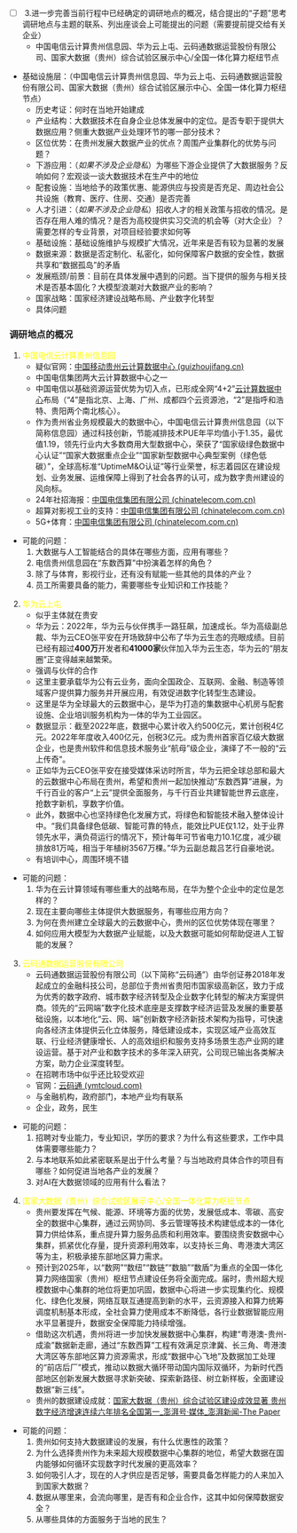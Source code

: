 - [ ]  3.进一步完善当前行程中已经确定的调研地点的概况，结合提出的“子题”思考调研地点与主题的联系、列出座谈会上可能提出的问题（需要提前提交给有关企业）
    - 中国电信云计算贵州信息园、华为云上屯、云码通数据运营股份有限公司、国家大数据（贵州）综合试验区展示中心/全国一体化算力枢纽节点


- 基础设施层：（中国电信云计算贵州信息园、华为云上屯、云码通数据运营股份有限公司、国家大数据（贵州）综合试验区展示中心、全国一体化算力枢纽节点）
    - 历史考证：何时在当地开始建成
    - 产业结构：大数据技术在自身企业总体发展中的定位。是否专职于提供大数据应用？侧重大数据产业处理环节的哪一部分技术？
    - 区位优势：在贵州发展大数据产业的优点？周围产业集群化的优势与问题？
    - 下游应用：（_如果不涉及企业隐私_）为哪些下游企业提供了大数据服务？反响如何？宏观谈一谈大数据技术在生产中的地位
    - 配套设施：当地给予的政策优惠、能源供应与投资是否充足、周边社会公共设施（教育、医疗、住房、交通）是否完善
    - 人才引进：（_如果不涉及企业隐私_）招收人才的相关政策与招收的情况。是否存在用人难的情况？是否为高校提供实习交流的机会等（对大企业）？需要怎样的专业背景，对项目经验要求如何等
    - 基础设施：基础设施维护与规模扩大情况，近年来是否有较为显著的发展
    - 数据来源：数据是否定制化、私密化，如何保障客户数据的安全性，数据共享和“数据孤岛”的矛盾
    - 发展瓶颈/前景：目前在具体发展中遇到的问题。当下提供的服务与相关技术是否基本固化？大模型浪潮对大数据产业的影响？
    - 国家战略：国家经济建设战略布局、产业数字化转型
    - 具体问题

### 调研地点的概况

1. <span style="color: yellow;">中国电信云计算贵州信息园</span>  
	- 疑似官网：[中国移动贵州云计算数据中心 (guizhoujifang.cn)](https://www.guizhoujifang.cn/?m=home&c=View&a=index&aid=82)
	- 中国电信集团两大云计算数据中心之一
	- 中国电信以基础资源运营优势为切入点，已形成全网“4+2”[云计算数据中心](https://baike.baidu.com/item/%E4%BA%91%E8%AE%A1%E7%AE%97%E6%95%B0%E6%8D%AE%E4%B8%AD%E5%BF%83/5407368?fromModule=lemma_inlink)布局（“4”是指北京、上海、广州、成都四个云资源池，“2”是指呼和浩特、贵阳两个南北核心）。
	- 作为贵州省业务规模最大的数据中心，中国电信云计算贵州信息园（以下简称信息园）通过科技创新，节能减排技术PUE年平均值小于1.35，最优值1.19，领先行业内大多数商用大型数据中心，荣获了“国家级绿色数据中心认证”“国家大数据重点企业”“国家新型数据中心典型案例（绿色低碳）”，全球高标准“UptimeM&O认证”等行业荣誉，标志着园区在建设规划、业务发展、运维保障上得到了社会各界的认可，成为数字贵州建设的风向标。
	- 24年社招海报：[中国电信集团有限公司 (chinatelecom.com.cn)](http://www.chinatelecom.com.cn/zp/202403/t20240320_81524.html)
	- 超算对影视工业的支持：[中国电信集团有限公司 (chinatelecom.com.cn)](http://www.chinatelecom.com.cn/main12/test2019/chengyuanyuan/yjsjsl/202403/t20240315_81430.html)
	- 5G+体育：[中国电信集团有限公司 (chinatelecom.com.cn)](http://www.chinatelecom.com.cn/news/03/202401/t20240122_79749.html)
- 可能的问题：
	1. 大数据与人工智能结合的具体在哪些方面，应用有哪些？
	2. 电信贵州信息园在“东数西算”中扮演着怎样的角色？
	3. 除了与体育，影视行业，还有没有赋能一些其他的具体的产业？
	4. 员工所需要具备的能力，需要哪些专业知识和工作技能？

2. <span style="color: yellow;">华为云上屯</span>  
	- 似乎主体就在贵安
	- 华为云：2022年，华为云与伙伴携手一路狂飙，加速成长。华为高级副总裁、华为云CEO张平安在开场致辞中公布了华为云生态的亮眼成绩。目前已经有超过**400万**开发者和**41000家**伙伴加入华为云生态，华为云的“朋友圈”正变得越来越繁荣。
	- 强调与伙伴的合作
	- 这里主要承载华为公有云业务，面向全国政企、互联网、金融、制造等领域客户提供算力服务并开展应用，有效促进数字化转型生态建设。
	- 这里是华为全球最大的云数据中心，是华为打造的集数据中心机房与配套设施、企业培训服务机构为一体的华为工业园区。
	- 数据显示：截至2022年底，数据中心累计收入约500亿元，累计创税4亿元。2022年年度收入400亿元，创税3亿元。成为贵州首家百亿级大数据企业，也是贵州软件和信息技术服务业“航母”级企业，演绎了不一般的“云上传奇”。
	- 正如华为云CEO张平安在接受媒体采访时所言，华为云把全球总部和最大的云数据中心布局在贵州，希望和贵州一起加快推动“东数西算”进展，为千行百业的客户“上云”提供全面服务，与千行百业共建智能世界云底座，抢数字新机，享数字价值。
	- 此外，数据中心也坚持绿色化发展方式，将绿色和智能技术融入整体设计中。“我们具备绿色低碳、智能可靠的特点，能效比PUE仅1.12，处于业界领先水平，满负荷运行的情况下，预计每年可节省电力10.1亿度，减少碳排放81万吨，相当于年植树3567万棵。”华为云副总裁吕艺行自豪地说。
	- 有培训中心，周围环境不错
- 可能的问题：
	1. 华为在云计算领域有哪些重大的战略布局，在华为整个企业中的定位是怎样的？
	2. 现在主要向哪些主体提供大数据服务，有哪些应用方向？
	3. 为何在贵州建立全球最大的云数据中心，贵州的区位优势体现在哪里？
	4. 如何应用大模型为大数据产业赋能，以及大数据可能如何帮助促进人工智能的发展？

3. <span style="color: yellow;">云码通数据运营股份有限公司</span>  
	- 云码通数据运营股份有限公司（以下简称“云码通”）由华创证券2018年发起成立的金融科技公司，总部位于贵州省贵阳市国家级高新区，致力于成为优秀的数字政府、城市数字经济转型及企业数字化转型的解决方案提供商。领先的“云网端”数字化技术底座是支撑数字经济运营及发展的重要基础设施，以本地化“云、网、端”创新数字经济新技术架构为指导，可快速向各经济主体提供云化立体服务，降低建设成本，实现区域产业高效互联、行业经济健康增长、人的高效组织和服务支持多场景生态产业网的建设运营。基于对产业和数字技术的多年深入研究，公司现已输出各类解决方案，助力企业深度转型。
	- 在招聘市场中似乎还比较受欢迎
	- 官网：[云码通 (ymtcloud.com)](https://www.ymtcloud.com/solution/ctiy)
	- 与金融机构，政府部门，本地产业均有联系
	- 企业，政务，民生
- 可能的问题：
	1. 招聘对专业能力，专业知识，学历的要求？为什么有这些要求，工作中具体需要哪些能力？
	2. 与本地联系如此紧密联系是出于什么考量？与当地政府具体合作的项目有哪些？如何促进当地各产业的发展？
	3. 对AI在大数据领域的应用有什么看法？
	
4. <span style="color: yellow;">国家大数据（贵州）综合试验区展示中心/全国一体化算力枢纽节点</span>  
	- 贵州要发挥在气候、能源、环境等方面的优势，发展低成本、零碳、高安全的数据中心集群，通过云网协同、多云管理等技术构建低成本的一体化算力供给体系，重点提升算力服务品质和利用效率。要围绕贵安数据中心集群，抓紧优化存量，提升资源利用效率，以支持长三角、粤港澳大湾区等为主，积极承接东部地区算力需求。
	- 预计到2025年，以“数网”“数纽”“数链”“数脑”“数盾”为重点的全国一体化算力网络国家（贵州）枢纽节点建设任务将全面完成。届时，贵州超大规模数据中心集群的地位将更加巩固，数据中心将进一步实现集约化、规模化、绿色化发展，网络互联互通提高到新的水平，云资源接入和算力统筹调度机制基本形成，全社会算力使用成本不断降低，各行业数据智能应用水平显著提升，数据安全保障能力持续增强。
	- 借助这次机遇，贵州将进一步加快发展数据中心集群，构建“粤港澳-贵州-成渝”数据新走廊，通过“东数西算”工程有效满足京津冀、长三角、粤港澳大湾区等东部地区算力资源需求，形成“数据中心飞地”及数据加工处理的“前店后厂”模式，推动以数据大循环带动国内国际双循环，为新时代西部地区创新发展大数据寻求新突破、探索新路径、树立新样板，全面建设数据“新三线”。
	- 贵州的数据建设成就：[国家大数据（贵州）综合试验区建设成效显著 贵州数字经济增速连续六年排名全国第一_澎湃号·媒体_澎湃新闻-The Paper](https://www.thepaper.cn/newsDetail_forward_16185393)
- 可能的问题：
	1. 贵州如何支持大数据建设的发展，有什么优惠性的政策？
	2. 为什么选择贵州作为未来超大规模数据中心集群的地位，希望大数据在国内能够如何循环实现数字时代发展的更高效率？
	3. 如何吸引人才，现在的人才供应是否足够，需要具备怎样能力的人来加入到国家大数据？
	4. 数据从哪里来，会流向哪里，是否有和企业合作，这其中如何保障数据安全？
	5. 从哪些具体的方面服务于当地的民生？